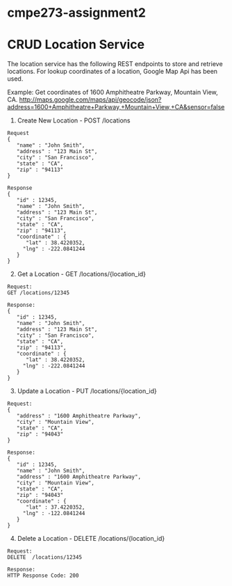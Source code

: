 # cmpe273-assignment2
CRUD Location Service
======
The location service has the following REST endpoints to store and retrieve locations.
For lookup coordinates of a location, Google Map Api has been used.

Example:
Get coordinates of 1600 Amphitheatre Parkway, Mountain View, CA.
http://maps.google.com/maps/api/geocode/json?address=1600+Amphitheatre+Parkway,+Mountain+View,+CA&sensor=false
1. Create New Location - POST        /locations
```
Request
{
   "name" : "John Smith",
   "address" : "123 Main St",
   "city" : "San Francisco",
   "state" : "CA",
   "zip" : "94113"
}
```
```
Response
{
   "id" : 12345,
   "name" : "John Smith",
   "address" : "123 Main St",
   "city" : "San Francisco",
   "state" : "CA",
   "zip" : "94113",
   "coordinate" : { 
      "lat" : 38.4220352,
     "lng" : -222.0841244
   }
}

```
2. Get a Location - GET        /locations/{location_id}
```
Request:
GET /locations/12345
```
```
Response:
{
   "id" : 12345,
   "name" : "John Smith",
   "address" : "123 Main St",
   "city" : "San Francisco",
   "state" : "CA",
   "zip" : "94113",
   "coordinate" : { 
      "lat" : 38.4220352,
     "lng" : -222.0841244
   }
}

```
3. Update a Location - PUT /locations/{location_id}
```
Request:
{
   "address" : "1600 Amphitheatre Parkway",
   "city" : "Mountain View",
   "state" : "CA",
   "zip" : "94043"
}
```
```
Response:
{
   "id" : 12345,
   "name" : "John Smith",
   "address" : "1600 Amphitheatre Parkway",
   "city" : "Mountain View",
   "state" : "CA",
   "zip" : "94043"
   "coordinate" : { 
      "lat" : 37.4220352,
     "lng" : -122.0841244
   }
}
```
4. Delete a Location - DELETE /locations/{location_id}
```
Request:
DELETE  /locations/12345
```
```
Response:
HTTP Response Code: 200
```
